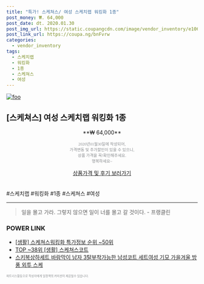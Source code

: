 ```yaml
--- 
title: "특가! 스케쳐스/ 여성 스케치랩 워킹화 1종" 
post_money: ₩. 64,000 
post_date: dt. 2020.01.30 
post_img_url: https://static.coupangcdn.com/image/vendor_inventory/e106/589cdb5befbed8cb465f38c0f337e97d344b57cb5abf4205f82fe70abb84.jpg 
post_link_url: https://coupa.ng/bnFvrw 
categories: 
  - vendor_inventory 
tags: 
  - 스케치랩 
  - 워킹화 
  - 1종 
  - 스케쳐스 
  - 여성 
--- 
```

[![foo](https://static.coupangcdn.com/image/vendor_inventory/e106/589cdb5befbed8cb465f38c0f337e97d344b57cb5abf4205f82fe70abb84.jpg)](https://coupa.ng/bnFvrw) 

## [스케쳐스] 여성 스케치랩 워킹화 1종 
<p style="text-align: center;">**₩ 64,000**</p> 
<p style="text-align: center;"><span style="color: #898c8f; font-family: Georgia,Times,serif; font-size: 0.75em;">2020년01월30일에 작성되어, <br>가격변동 및 추가할인이 있을 수 있으니,<br> 상품 가격을 꼭!확인해주세요.<br>행복하세요~</span> 
</p>	 
<div markdown="0" style="text-align: center;"><a href="https://coupa.ng/bnFvrw" class="btn btn--success">상품가격 및 후기 보러가기</a></div> 
<br><br> 
  #스케치랩 #워킹화 #1종 #스케쳐스 #여성 
<hr> 

> 일을 몰고 가라. 그렇지 않으면 일이 너를 몰고 갈 것이다. - 프랭클린 


### POWER LINK

* <a href="https://blog.naver.com/sakai111/221777186135" target="_blank"> [생활] 스케쳐스워킹화 특가정보 순위 ~50위</a>
* <a href="https://blog.naver.com/fasyy4321/221779664048" target="_blank"> TOP ~38위 [생활] 스케쳐스코트</a>
* <a href="https://blog.naver.com/fasyy4321/221788773229" target="_blank">스키복상하세트 바람막이 남자 3탈부착가능한 남성코트 세트여성 기모 가을겨울 방풍 외투 스케</a>

<span style="color: #898c8f; font-family: Georgia,Times,serif; font-size: 0.55em;">파트너스활동으로 작성자에게 일정액의 커미션이 제공될수 있습니다.</span> 

